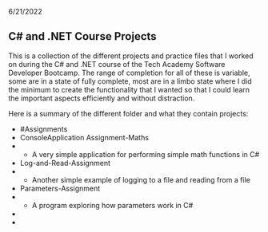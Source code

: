 6/21/2022
## C# and .NET Course Projects
This is a collection of the different projects and practice files that I worked on during the C# and .NET course of the Tech Academy Software Developer Bootcamp. The range of completion for all of these is variable, some are in a state of fully complete, most are in a limbo state where I did the minimum to create the functionality that I wanted so that I could learn the important aspects efficiently and without distraction.

Here is a summary of the different folder and what they contain projects:
* #Assignments
* ConsoleApplication Assignment-Maths
* * A very simple application for performing simple math functions in C#
* Log-and-Read-Assignment
* * Another simple example of logging to a file and reading from a file
* Parameters-Assignment
* * A program exploring how parameters work in C#
*
*



